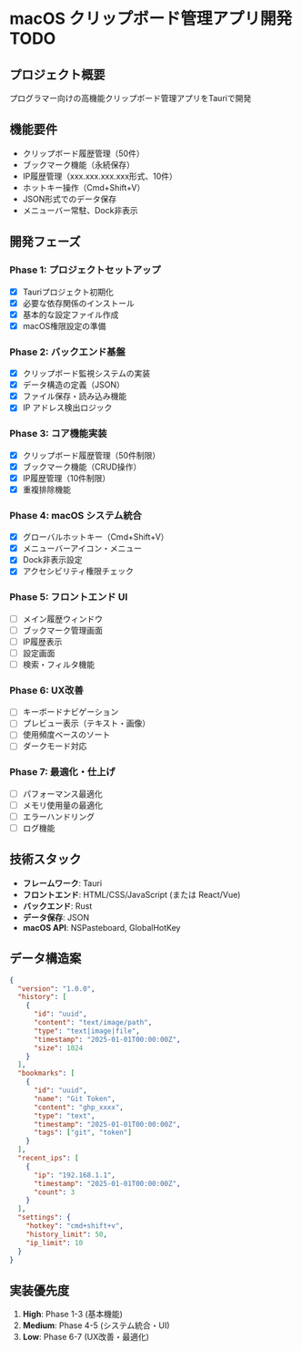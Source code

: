 # macOS クリップボード管理アプリ開発 TODO

## プロジェクト概要
プログラマー向けの高機能クリップボード管理アプリをTauriで開発

## 機能要件
- クリップボード履歴管理（50件）
- ブックマーク機能（永続保存）
- IP履歴管理（xxx.xxx.xxx.xxx形式、10件）
- ホットキー操作（Cmd+Shift+V）
- JSON形式でのデータ保存
- メニューバー常駐、Dock非表示

## 開発フェーズ

### Phase 1: プロジェクトセットアップ
- [x] Tauriプロジェクト初期化
- [x] 必要な依存関係のインストール
- [x] 基本的な設定ファイル作成
- [x] macOS権限設定の準備

### Phase 2: バックエンド基盤
- [x] クリップボード監視システムの実装
- [x] データ構造の定義（JSON）
- [x] ファイル保存・読み込み機能
- [x] IP アドレス検出ロジック

### Phase 3: コア機能実装
- [x] クリップボード履歴管理（50件制限）
- [x] ブックマーク機能（CRUD操作）
- [x] IP履歴管理（10件制限）
- [x] 重複排除機能

### Phase 4: macOS システム統合
- [x] グローバルホットキー（Cmd+Shift+V）
- [x] メニューバーアイコン・メニュー
- [x] Dock非表示設定
- [x] アクセシビリティ権限チェック

### Phase 5: フロントエンド UI
- [ ] メイン履歴ウィンドウ
- [ ] ブックマーク管理画面
- [ ] IP履歴表示
- [ ] 設定画面
- [ ] 検索・フィルタ機能

### Phase 6: UX改善
- [ ] キーボードナビゲーション
- [ ] プレビュー表示（テキスト・画像）
- [ ] 使用頻度ベースのソート
- [ ] ダークモード対応

### Phase 7: 最適化・仕上げ
- [ ] パフォーマンス最適化
- [ ] メモリ使用量の最適化
- [ ] エラーハンドリング
- [ ] ログ機能

## 技術スタック
- **フレームワーク**: Tauri
- **フロントエンド**: HTML/CSS/JavaScript (または React/Vue)
- **バックエンド**: Rust
- **データ保存**: JSON
- **macOS API**: NSPasteboard, GlobalHotKey

## データ構造案
```json
{
  "version": "1.0.0",
  "history": [
    {
      "id": "uuid",
      "content": "text/image/path",
      "type": "text|image|file",
      "timestamp": "2025-01-01T00:00:00Z",
      "size": 1024
    }
  ],
  "bookmarks": [
    {
      "id": "uuid",
      "name": "Git Token",
      "content": "ghp_xxxx",
      "type": "text",
      "timestamp": "2025-01-01T00:00:00Z",
      "tags": ["git", "token"]
    }
  ],
  "recent_ips": [
    {
      "ip": "192.168.1.1",
      "timestamp": "2025-01-01T00:00:00Z",
      "count": 3
    }
  ],
  "settings": {
    "hotkey": "cmd+shift+v",
    "history_limit": 50,
    "ip_limit": 10
  }
}
```

## 実装優先度
1. **High**: Phase 1-3 (基本機能)
2. **Medium**: Phase 4-5 (システム統合・UI)
3. **Low**: Phase 6-7 (UX改善・最適化)